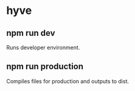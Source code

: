 # hyve

## npm run dev

Runs developer environment.

## npm run production

Compiles files for production and outputs to dist.
